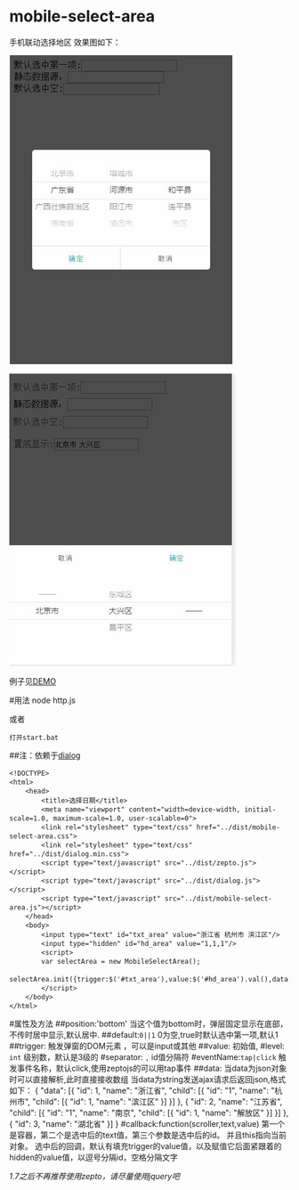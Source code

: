 ﻿# mobile-select-area
手机联动选择地区
效果图如下：

![mobile-select-area](example/mobile-select-area.jpg)

![mobile-select-area](example/mobile-select-area2.jpg)

例子见[DEMO](http://www.lovewebgames.com/jsmodule/mobile-select-area.html)  


#用法
	node http.js

或者

	打开start.bat

##注：依赖于[dialog](https://github.com/tianxiangbing/dialog)

	<!DOCTYPE>
	<html>
		<head>
			<title>选择日期</title>
			<meta name="viewport" content="width=device-width, initial-scale=1.0, maximum-scale=1.0, user-scalable=0">
			<link rel="stylesheet" type="text/css" href="../dist/mobile-select-area.css">
			<link rel="stylesheet" type="text/css" href="../dist/dialog.min.css">
			<script type="text/javascript" src="../dist/zepto.js"></script>
			<script type="text/javascript" src="../dist/dialog.js"></script>
			<script type="text/javascript" src="../dist/mobile-select-area.js"></script>
		</head>
		<body>
			<input type="text" id="txt_area" value="浙江省 杭州市 滨江区"/>
			<input type="hidden" id="hd_area" value="1,1,1"/>
			<script>
			var selectArea = new MobileSelectArea();
			selectArea.init({trigger:$('#txt_area'),value:$('#hd_area').val(),data:'data.json'});
			</script>
		</body>
	</html>
#属性及方法
##position:'bottom'
	当这个值为bottom时，弹层固定显示在底部，不传时居中显示,默认居中.
##default:`0||1`
	0为空,true时默认选中第一项,默认1
##trigger:
	触发弹窗的DOM元素 ，可以是input或其他
##value:
	初始值,
#level: `int`
	级别数，默认是3级的
#separator: `,`
	id值分隔符
#eventName:`tap|click`
	触发事件名称，默认click,使用zeptojs的可以用tap事件
##data:
	当data为json对象时可以直接解析,此时直接接收数组
	当data为string发送ajax请求后返回json,格式如下：
	{
		"data": [{
			"id": 1,
			"name": "浙江省",
			"child": [{
				"id": "1",
				"name": "杭州市",
				"child": [{
					"id": 1,
					"name": "滨江区"
				}]
			}]
		}, {
			"id": 2,
			"name": "江苏省",
			"child": [{
				"id": "1",
				"name": "南京",
				"child": [{
					"id": 1,
					"name": "解放区"
				}]
			}]
		}, {
			"id": 3,
			"name": "湖北省"
		}]
	}
#callback:function(scroller,text,value)
	第一个是容器，第二个是选中后的text值，第三个参数是选中后的id。
	并且this指向当前对象。
	选中后的回调，默认有填充trigger的value值，以及赋值它后面紧跟着的hidden的value值，以逗号分隔id，空格分隔文字

*1.7之后不再推荐使用zepto，请尽量使用jquery吧*